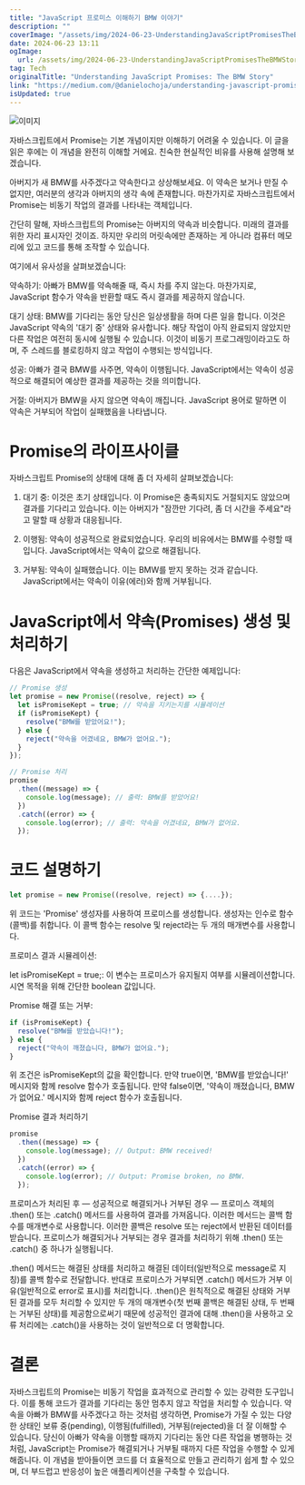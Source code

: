```yaml
---
title: "JavaScript 프로미스 이해하기 BMW 이야기"
description: ""
coverImage: "/assets/img/2024-06-23-UnderstandingJavaScriptPromisesTheBMWStory_0.png"
date: 2024-06-23 13:11
ogImage:
  url: /assets/img/2024-06-23-UnderstandingJavaScriptPromisesTheBMWStory_0.png
tag: Tech
originalTitle: "Understanding JavaScript Promises: The BMW Story"
link: "https://medium.com/@danielochoja/understanding-javascript-promises-the-bmw-story-00ba7f0227ad"
isUpdated: true
---
```


![이미지](/assets/img/2024-06-23-UnderstandingJavaScriptPromisesTheBMWStory_0.png)

자바스크립트에서 Promise는 기본 개념이지만 이해하기 어려울 수 있습니다. 이 글을 읽은 후에는 이 개념을 완전히 이해할 거에요. 친숙한 현실적인 비유를 사용해 설명해 보겠습니다.

아버지가 새 BMW를 사주겠다고 약속한다고 상상해보세요. 이 약속은 보거나 만질 수 없지만, 여러분의 생각과 아버지의 생각 속에 존재합니다. 마찬가지로 자바스크립트에서 Promise는 비동기 작업의 결과를 나타내는 객체입니다.

간단히 말해, 자바스크립트의 Promise는 아버지의 약속과 비슷합니다. 미래의 결과를 위한 자리 표시자인 것이죠. 하지만 우리의 머릿속에만 존재하는 게 아니라 컴퓨터 메모리에 있고 코드를 통해 조작할 수 있습니다.

<!-- seedividend - 사각형 -->

<ins class="adsbygoogle"
     style="display:block"
     data-ad-client="ca-pub-4877378276818686"
     data-ad-slot="1898504329"
     data-ad-format="auto"
     data-full-width-responsive="true"></ins>

<script>
     (adsbygoogle = window.adsbygoogle || []).push({});
</script>

여기에서 유사성을 살펴보겠습니다:

약속하기: 아빠가 BMW를 약속해줄 때, 즉시 차를 주지 않는다. 마찬가지로, JavaScript 함수가 약속을 반환할 때도 즉시 결과를 제공하지 않습니다.

대기 상태: BMW를 기다리는 동안 당신은 일상생활을 하며 다른 일을 합니다. 이것은 JavaScript 약속의 '대기 중' 상태와 유사합니다. 해당 작업이 아직 완료되지 않았지만 다른 작업은 여전히 동시에 실행될 수 있습니다. 이것이 비동기 프로그래밍이라고도 하며, 주 스레드를 블로킹하지 않고 작업이 수행되는 방식입니다.

성공: 아빠가 결국 BMW를 사주면, 약속이 이행됩니다. JavaScript에서는 약속이 성공적으로 해결되어 예상한 결과를 제공하는 것을 의미합니다.

<!-- seedividend - 사각형 -->

<ins class="adsbygoogle"
     style="display:block"
     data-ad-client="ca-pub-4877378276818686"
     data-ad-slot="1898504329"
     data-ad-format="auto"
     data-full-width-responsive="true"></ins>

<script>
     (adsbygoogle = window.adsbygoogle || []).push({});
</script>

거절: 아버지가 BMW을 사지 않으면 약속이 깨집니다. JavaScript 용어로 말하면 이 약속은 거부되어 작업이 실패했음을 나타냅니다.

# Promise의 라이프사이클

자바스크립트 Promise의 상태에 대해 좀 더 자세히 살펴보겠습니다:

1. 대기 중: 이것은 초기 상태입니다. 이 Promise은 충족되지도 거절되지도 않았으며 결과를 기다리고 있습니다. 이는 아버지가 "잠깐만 기다려, 좀 더 시간을 주세요"라고 말할 때 상황과 대응됩니다.

<!-- seedividend - 사각형 -->

<ins class="adsbygoogle"
     style="display:block"
     data-ad-client="ca-pub-4877378276818686"
     data-ad-slot="1898504329"
     data-ad-format="auto"
     data-full-width-responsive="true"></ins>

<script>
     (adsbygoogle = window.adsbygoogle || []).push({});
</script>

2. 이행됨: 약속이 성공적으로 완료되었습니다. 우리의 비유에서는 BMW를 수령할 때입니다. JavaScript에서는 약속이 값으로 해결됩니다.

3. 거부됨: 약속이 실패했습니다. 이는 BMW를 받지 못하는 것과 같습니다. JavaScript에서는 약속이 이유(에러)와 함께 거부됩니다.

# JavaScript에서 약속(Promises) 생성 및 처리하기

다음은 JavaScript에서 약속을 생성하고 처리하는 간단한 예제입니다:

<!-- seedividend - 사각형 -->

<ins class="adsbygoogle"
     style="display:block"
     data-ad-client="ca-pub-4877378276818686"
     data-ad-slot="1898504329"
     data-ad-format="auto"
     data-full-width-responsive="true"></ins>

<script>
     (adsbygoogle = window.adsbygoogle || []).push({});
</script>

```js
// Promise 생성
let promise = new Promise((resolve, reject) => {
  let isPromiseKept = true; // 약속을 지키는지를 시뮬레이션
  if (isPromiseKept) {
    resolve("BMW를 받았어요!");
  } else {
    reject("약속을 어겼네요, BMW가 없어요.");
  }
});
```

```js
// Promise 처리
promise
  .then((message) => {
    console.log(message); // 출력: BMW를 받았어요!
  })
  .catch((error) => {
    console.log(error); // 출력: 약속을 어겼네요, BMW가 없어요.
  });
```

# 코드 설명하기

<!-- seedividend - 사각형 -->

<ins class="adsbygoogle"
     style="display:block"
     data-ad-client="ca-pub-4877378276818686"
     data-ad-slot="1898504329"
     data-ad-format="auto"
     data-full-width-responsive="true"></ins>

<script>
     (adsbygoogle = window.adsbygoogle || []).push({});
</script>

```js
let promise = new Promise((resolve, reject) => {....});
```

위 코드는 'Promise' 생성자를 사용하여 프로미스를 생성합니다. 생성자는 인수로 함수(콜백)를 취합니다. 이 콜백 함수는 resolve 및 reject라는 두 개의 매개변수를 사용합니다.

프로미스 결과 시뮬레이션:

let isPromiseKept = true;: 이 변수는 프로미스가 유지될지 여부를 시뮬레이션합니다. 시연 목적을 위해 간단한 boolean 값입니다.

<!-- seedividend - 사각형 -->

<ins class="adsbygoogle"
     style="display:block"
     data-ad-client="ca-pub-4877378276818686"
     data-ad-slot="1898504329"
     data-ad-format="auto"
     data-full-width-responsive="true"></ins>

<script>
     (adsbygoogle = window.adsbygoogle || []).push({});
</script>

Promise 해결 또는 거부:

```js
if (isPromiseKept) {
  resolve("BMW를 받았습니다!");
} else {
  reject("약속이 깨졌습니다, BMW가 없어요.");
}
```

위 조건은 isPromiseKept의 값을 확인합니다. 만약 true이면, 'BMW를 받았습니다!' 메시지와 함께 resolve 함수가 호출됩니다. 만약 false이면, '약속이 깨졌습니다, BMW가 없어요.' 메시지와 함께 reject 함수가 호출됩니다.

Promise 결과 처리하기

<!-- seedividend - 사각형 -->

<ins class="adsbygoogle"
     style="display:block"
     data-ad-client="ca-pub-4877378276818686"
     data-ad-slot="1898504329"
     data-ad-format="auto"
     data-full-width-responsive="true"></ins>

<script>
     (adsbygoogle = window.adsbygoogle || []).push({});
</script>

```js
promise
  .then((message) => {
    console.log(message); // Output: BMW received!
  })
  .catch((error) => {
    console.log(error); // Output: Promise broken, no BMW.
  });
```

프로미스가 처리된 후 — 성공적으로 해결되거나 거부된 경우 — 프로미스 객체의 .then() 또는 .catch() 메서드를 사용하여 결과를 가져옵니다. 이러한 메서드는 콜백 함수를 매개변수로 사용합니다. 이러한 콜백은 resolve 또는 reject에서 반환된 데이터를받습니다. 프로미스가 해결되거나 거부되는 경우 결과를 처리하기 위해 .then() 또는 .catch() 중 하나가 실행됩니다.

.then() 메서드는 해결된 상태를 처리하고 해결된 데이터(일반적으로 message로 지칭)를 콜백 함수로 전달합니다. 반대로 프로미스가 거부되면 .catch() 메서드가 거부 이유(일반적으로 error로 표시)를 처리합니다. .then()은 원칙적으로 해결된 상태와 거부된 결과를 모두 처리할 수 있지만 두 개의 매개변수(첫 번째 콜백은 해결된 상태, 두 번째는 거부된 상태)를 제공함으로써기 때문에 성공적인 결과에 대해 .then()을 사용하고 오류 처리에는 .catch()을 사용하는 것이 일반적으로 더 명확합니다.

# 결론

<!-- seedividend - 사각형 -->

<ins class="adsbygoogle"
     style="display:block"
     data-ad-client="ca-pub-4877378276818686"
     data-ad-slot="1898504329"
     data-ad-format="auto"
     data-full-width-responsive="true"></ins>

<script>
     (adsbygoogle = window.adsbygoogle || []).push({});
</script>

자바스크립트의 Promise는 비동기 작업을 효과적으로 관리할 수 있는 강력한 도구입니다. 이를 통해 코드가 결과를 기다리는 동안 멈추지 않고 작업을 처리할 수 있습니다. 약속을 아빠가 BMW를 사주겠다고 하는 것처럼 생각하면, Promise가 가질 수 있는 다양한 상태인 보류 중(pending), 이행됨(fulfilled), 거부됨(rejected)을 더 잘 이해할 수 있습니다. 당신이 아빠가 약속을 이행할 때까지 기다리는 동안 다른 작업을 병행하는 것처럼, JavaScript는 Promise가 해결되거나 거부될 때까지 다른 작업을 수행할 수 있게 해줍니다. 이 개념을 받아들이면 코드를 더 효율적으로 만들고 관리하기 쉽게 할 수 있으며, 더 부드럽고 반응성이 높은 애플리케이션을 구축할 수 있습니다.
